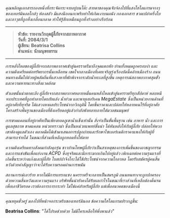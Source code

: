 _คุณพลิกดูเอกสารกองหนึ่งที่กระจัดกระจายอยู่บนโต๊ะ สายตาของคุณจับจ้องไปที่แสงโฮโลแกรมจางๆ ของเทอร์มินอลใกล้ๆ ห้องสลัว มีแสงนีออนกะพริบทำให้เกิดเงาบนผนัง กองเอกสาร ขวดเปล่าครึ่งใบ และอาวุธที่ถูกทิ้งเกลื่อนกลาด ทำให้รู้สึกเหมือนถูกทิ้งร้างอย่างรีบร้อน_

---

> **หัวข้อ: รายงานวิกฤตผู้ลี้ภัยจากสภาพอากาศ**  
> **วันที่: 2084/3/1**  
> **ผู้เขียน: Beatrisa Collins**  
> **ตำแหน่ง: นักมนุษยธรรม**

---

_การหลั่งไหลของผู้ลี้ภัยจากสภาพอากาศเข้าสู่นครราตรีมาถึงจุดแตกหัก ย่านทั้งหมดถูกครอบงำ และความตึงเครียดต่อทรัพยากรนั้นเหลือทน เขตใจกลางเมืองที่เคยเจริญรุ่งเรืองบัดนี้คล้ายเมืองร้าง ถนนหนทางเต็มไปด้วยผู้พลัดถิ่นที่แสวงหาที่พักพิงจากระดับน้ำทะเลที่สูงขึ้น เหตุการณ์สภาพอากาศสุดขั้ว และความหายนะทางสิ่งแวดล้อม_

_ตัวเลขนั้นน่าตกตะลึง ผู้ลี้ภัยจากสภาพอากาศหลายหมื่นคนหลั่งไหลเข้าสู่นครราตรีทุกสัปดาห์ หลบหนีจากประเทศที่ถูกทำลายโดยภัยแล้ง น้ำท่วม และพายุเฮอริเคน MegaEstate ซึ่งเป็นหน่วยงานด้านที่อยู่อาศัยที่ทุจริต ได้แสวงหาผลประโยชน์จากวิกฤตินี้ โดยขึ้นราคาและปล่อยให้หลายคนไร้ที่อยู่อาศัย โครงสร้างพื้นฐานของเมืองที่ตึงเครียดอยู่แล้วกำลังพังทลายภายใต้มวลชนมนุษย์_

_การขาดแคลนที่อยู่อาศัยเป็นเพียงยอดภูเขาน้ำแข็งเท่านั้น สิ่งจำเป็นขั้นพื้นฐาน เช่น อาหาร น้ำ และการดูแลสุขภาพ ขาดแคลน หน่วยทราวม่า ซึ่งเป็นหน่วยแพทย์ชั้นนำ ได้หันหลังให้กับผู้ลี้ภัย ปล่อยให้พวกเขาต้องดูแลตัวเอง ตลาดมืดได้เข้ามาเสนอการปลูกถ่ายและรักษาไซเบอร์เนติกราคาแพงให้กับผู้ที่สามารถจ่ายได้ ในขณะที่ส่วนที่เหลือถูกทอดทิ้งให้ตาย_

_ความตึงเครียดทางสังคมกำลังคุกรุ่น ชาวบ้านโทษผู้ลี้ภัยว่าเป็นสาเหตุของการเพิ่มขึ้นของอาชญากรรมและการแข่งขันเพื่อแย่งงาน ACPD ซึ่งทุจริตและมีภาระมากเกินไปอยู่แล้ว เพิกเฉยต่อความรุนแรงที่เกิดขึ้นระหว่างแก๊งและผู้ลี้ภัย โบสถ์ปาจิงโกะได้ใช้ประโยชน์จากความโกลาหล โดยรับสมัครผู้คนสิ้นหวังด้วยคำสัญญาว่าจะได้รับความรอดผ่านการพนัน_

_สถานการณ์เลวร้าย หากไม่มีการแทรกแซง นครราตรีจะกลายเป็นสมรภูมิ ถนนหนทางจะถูกปกครองด้วยความสิ้นหวังและความรุนแรง บริษัทชั้นนำยังคงได้รับผลกำไรในขณะที่เราส่วนที่เหลือต้องดิ้นรนเพื่อเอาชีวิตรอด เราต้องการการกระทำ ไม่ใช่แค่สำหรับผู้ลี้ภัย แต่เพื่ออนาคตของเมืองนี้_

---

_คุณหยุดชั่วครู่ มองไปที่หน้าจอกระพริบของเทอร์มินอล ข้อความโฮโลแกรมปรากฏขึ้น:_

**Beatrisa Collins**: _"ได้โปรดช่วยด้วย ไม่มีใครเหลือให้พึ่งพาแล้ว"_
